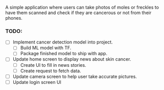 A simple application where users can take photos of moles or freckles to have them scanned and check if they are cancerous or not from their phones. 

### TODO: ### 
- [ ] Implement cancer detection model into project.
    - [ ] Build ML model with TF.
    - [ ] Package finished model to ship with app.
- [ ] Update home screen to display news about skin cancer.
    - [ ] Create UI to fill in news stories.
    - [ ] Create request to fetch data.
- [ ] Update camera screen to help user take accurate pictures.
- [ ] Update login screen UI